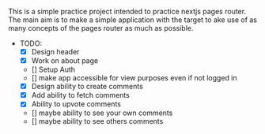This is a simple practice project intended to practice nextjs pages router. The main aim is to make a simple application with the target to ake use of as many concepts of the pages router as much as possible.

- TODO:
  - [x] Design header
  - [x] Work on about page
  - [] Setup Auth
  - [] make app accessible for view purposes even if not logged in
  - [x] Design ability to create comments
  - [x] Add ability to fetch comments
  - [x] Ability to upvote comments
  - [] maybe ability to see your own comments
  - [] maybe ability to see others comments
